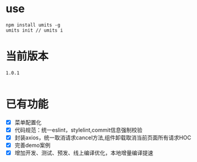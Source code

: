 

# use
```
npm install umits -g
umits init // umits i

```
# 当前版本
```
1.0.1


```
 # 已有功能
- [x]  菜单配置化
- [x]  代码规范：统一eslint，stylelint,commit信息强制校验
- [x]  封装axios，统一取消请求cancel方法,组件卸载取消当前页面所有请求HOC
- [x]  完善demo案例
- [x]  增加开发、测试、预发、线上编译优化，本地增量编译提速
